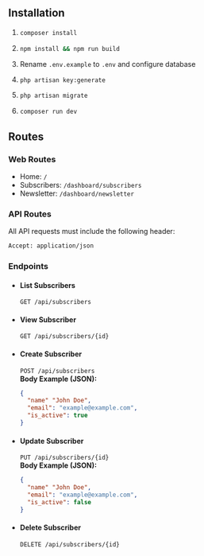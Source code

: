 ## Installation
1.
    ```bash
    composer install
    ```

2.
    ```bash
    npm install && npm run build
    ```

3. Rename `.env.example` to `.env` and configure database
4.
    ```bash
    php artisan key:generate
    ```
5.
    ```bash
    php artisan migrate
    ```
6.
    ```bash
    composer run dev
    ```

## Routes

### Web Routes
- Home: `/`
- Subscribers: `/dashboard/subscribers`
- Newsletter: `/dashboard/newsletter`

### API Routes

All API requests must include the following header:
```bash
Accept: application/json
```

### Endpoints

- #### List Subscribers
  `GET /api/subscribers`  

- #### View Subscriber
  `GET /api/subscribers/{id}`  

- #### Create Subscriber
  `POST /api/subscribers`  
  **Body Example (JSON):**
  ```json
  {
    "name" "John Doe",
    "email": "example@example.com",
    "is_active": true
  }

- #### Update Subscriber
  `PUT /api/subscribers/{id}`  
  **Body Example (JSON):**
  ```json
  {
    "name" "John Doe",
    "email": "example@example.com",
    "is_active": false
  }

- #### Delete Subscriber
  `DELETE /api/subscribers/{id}`
